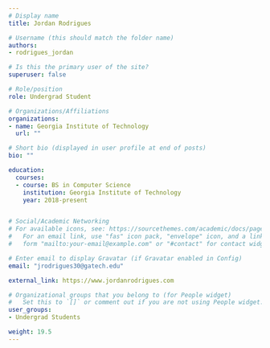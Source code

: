 ```yaml
---
# Display name
title: Jordan Rodrigues

# Username (this should match the folder name)
authors:
- rodrigues_jordan

# Is this the primary user of the site?
superuser: false

# Role/position
role: Undergrad Student

# Organizations/Affiliations
organizations:
- name: Georgia Institute of Technology
  url: ""

# Short bio (displayed in user profile at end of posts)
bio: ""

education:
  courses:
  - course: BS in Computer Science
    institution: Georgia Institute of Technology
    year: 2018-present


# Social/Academic Networking
# For available icons, see: https://sourcethemes.com/academic/docs/page-builder/#icons
#   For an email link, use "fas" icon pack, "envelope" icon, and a link in the
#   form "mailto:your-email@example.com" or "#contact" for contact widget.

# Enter email to display Gravatar (if Gravatar enabled in Config)
email: "jrodrigues30@gatech.edu"

external_link: https://www.jordanrodrigues.com

# Organizational groups that you belong to (for People widget)
#   Set this to `[]` or comment out if you are not using People widget.
user_groups:
- Undergrad Students

weight: 19.5
---
```

